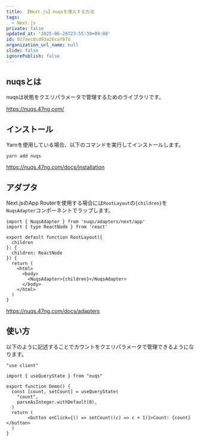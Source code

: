 ```yaml
---
title: 【Next.js】nuqsを導入する方法
tags:
  - Next.js
private: false
updated_at: '2025-06-20T23:55:39+09:00'
id: 027aec0cd93a26caf87d
organization_url_name: null
slide: false
ignorePublish: false
---
```

## nuqsとは

nuqsは状態をクエリパラメータで管理するためのライブラリです。

https://nuqs.47ng.com/

## インストール

Yarnを使用している場合、以下のコマンドを実行してインストールします。

```terminal
yarn add nuqs
```

https://nuqs.47ng.com/docs/installation

## アダプタ

Next.jsのApp Routerを使用する場合には`RootLayout`の`{children}`を`NuqsAdapter`コンポーネントでラップします。

```tsx
import { NuqsAdapter } from 'nuqs/adapters/next/app'
import { type ReactNode } from 'react'
 
export default function RootLayout({
  children
}: {
  children: ReactNode
}) {
  return (
    <html>
      <body>
        <NuqsAdapter>{children}</NuqsAdapter>
      </body>
    </html>
  )
}

```

https://nuqs.47ng.com/docs/adapters

## 使い方

以下のように記述することでカウントをクエリパラメータで管理できるようになります。

```tsx
"use client"

import { useQueryState } from "nuqs"

export function Demo() {
  const [count, setCount] = useQueryState(
    "count",
    parseAsInteger.withDefault(0),
  )
  return (
		<button onClick={() => setCount((c) => c + 1)}>Count: {count}</button>
  )
}

```
